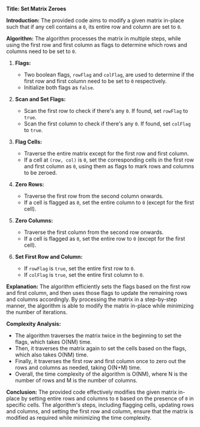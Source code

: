 **Title: Set Matrix Zeroes**

**Introduction:**
The provided code aims to modify a given matrix in-place such that if any cell contains a `0`, its entire row and column are set to `0`.

**Algorithm:**
The algorithm processes the matrix in multiple steps, while using the first row and first column as flags to determine which rows and columns need to be set to `0`.

1. **Flags:**
   - Two boolean flags, `rowFlag` and `colFlag`, are used to determine if the first row and first column need to be set to `0` respectively.
   - Initialize both flags as `false`.

2. **Scan and Set Flags:**
   - Scan the first row to check if there's any `0`. If found, set `rowFlag` to `true`.
   - Scan the first column to check if there's any `0`. If found, set `colFlag` to `true`.

3. **Flag Cells:**
   - Traverse the entire matrix except for the first row and first column.
   - If a cell at `(row, col)` is `0`, set the corresponding cells in the first row and first column as `0`, using them as flags to mark rows and columns to be zeroed.

4. **Zero Rows:**
   - Traverse the first row from the second column onwards.
   - If a cell is flagged as `0`, set the entire column to `0` (except for the first cell).

5. **Zero Columns:**
   - Traverse the first column from the second row onwards.
   - If a cell is flagged as `0`, set the entire row to `0` (except for the first cell).

6. **Set First Row and Column:**
   - If `rowFlag` is `true`, set the entire first row to `0`.
   - If `colFlag` is `true`, set the entire first column to `0`.

**Explanation:**
The algorithm efficiently sets the flags based on the first row and first column, and then uses those flags to update the remaining rows and columns accordingly. By processing the matrix in a step-by-step manner, the algorithm is able to modify the matrix in-place while minimizing the number of iterations.

**Complexity Analysis:**
- The algorithm traverses the matrix twice in the beginning to set the flags, which takes O(NM) time.
- Then, it traverses the matrix again to set the cells based on the flags, which also takes O(NM) time.
- Finally, it traverses the first row and first column once to zero out the rows and columns as needed, taking O(N+M) time.
- Overall, the time complexity of the algorithm is O(NM), where N is the number of rows and M is the number of columns.

**Conclusion:**
The provided code effectively modifies the given matrix in-place by setting entire rows and columns to `0` based on the presence of `0` in specific cells. The algorithm's steps, including flagging cells, updating rows and columns, and setting the first row and column, ensure that the matrix is modified as required while minimizing the time complexity.